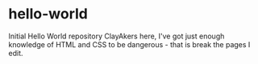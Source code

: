 # hello-world
Initial Hello World repository
ClayAkers here, I've got just enough knowledge of HTML and CSS to be dangerous - that is break the pages I edit. 
